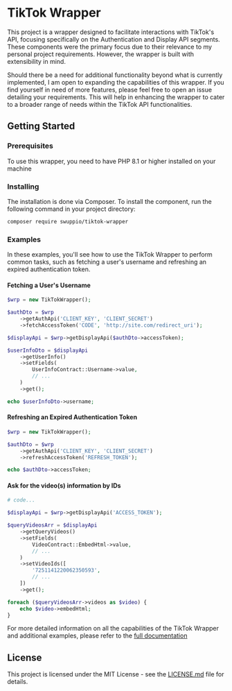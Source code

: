 # TikTok Wrapper

This project is a wrapper designed to facilitate interactions with TikTok's API, focusing specifically on the Authentication and Display API segments. These components were the primary focus due to their relevance to my personal project requirements. However, the wrapper is built with extensibility in mind.

Should there be a need for additional functionality beyond what is currently implemented, I am open to expanding the capabilities of this wrapper. If you find yourself in need of more features, please feel free to open an issue detailing your requirements. This will help in enhancing the wrapper to cater to a broader range of needs within the TikTok API functionalities.  

## Getting Started
### Prerequisites

To use this wrapper, you need to have PHP 8.1 or higher installed on your machine

### Installing

The installation is done via Composer. To install the component, run the following command in your project directory:

```bash
composer require swuppio/tiktok-wrapper
```

### Examples

In these examples, you'll see how to use the TikTok Wrapper to perform common tasks, such as fetching a user's username and refreshing an expired authentication token.

#### Fetching a User's Username

```php
$wrp = new TikTokWrapper();

$authDto = $wrp
    ->getAuthApi('CLIENT_KEY', 'CLIENT_SECRET')
    ->fetchAccessToken('CODE', 'http://site.com/redirect_uri');

$displayApi = $wrp->getDisplayApi($authDto->accessToken);

$userInfoDto = $displayApi
    ->getUserInfo()
    ->setFields(
        UserInfoContract::Username->value,
        // ...
    )
    ->get();

echo $userInfoDto->username;
```

#### Refreshing an Expired Authentication Token

```php
$wrp = new TikTokWrapper();

$authDto = $wrp
    ->getAuthApi('CLIENT_KEY', 'CLIENT_SECRET')
    ->refreshAccessToken('REFRESH_TOKEN');

echo $authDto->accessToken;
```

#### Ask for the video(s) information by IDs

```php
# code...

$displayApi = $wrp->getDisplayApi('ACCESS_TOKEN');

$queryVideosArr = $displayApi
    ->getQueryVideos()
    ->setFields(
        VideoContract::EmbedHtml->value,
        // ...
    )
    ->setVideoIds([
        '7251141220062350593',
        // ...
    ])
    ->get();

foreach ($queryVideosArr->videos as $video) {
    echo $video->embedHtml;
}
```

For more detailed information on all the capabilities of the TikTok Wrapper and additional examples, please refer to the [full documentation](https://swupp.io/components/tiktok-wrapper)

## License

This project is licensed under the MIT License - see the [LICENSE.md](LICENSE.md) file for details.
